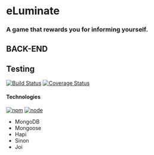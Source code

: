 # eLuminate
### A game that rewards you for informing yourself.
## BACK-END

## Testing
[![Build Status](https://travis-ci.org/greygatch/eLuminate-node.svg?branch=master)](https://travis-ci.org/greygatch/eLuminate-node)
[![Coverage Status](https://coveralls.io/repos/greygatch/eLuminate-node/badge.svg)](https://coveralls.io/r/greygatch/eLuminate-node)
#### Technologies
[![npm](https://img.shields.io/npm/v/npm.svg)]()
[![node](https://img.shields.io/node/v/gh-badges.svg)]()
- MongoDB
- Mongoose
- Hapi
- Sinon
- Joi
